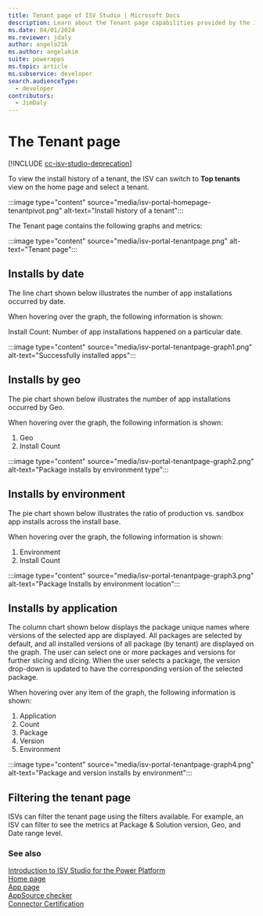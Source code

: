 ```yaml
---
title: Tenant page of ISV Studio | Microsoft Docs
description: Learn about the Tenant page capabilities provided by the ISV Studio portal.
ms.date: 04/01/2024
ms.reviewer: jdaly
author: angela21k
ms.author: angelakim
suite: powerapps
ms.topic: article
ms.subservice: developer
search.audienceType: 
  - developer
contributors: 
  - JimDaly
---
```


# The Tenant page

[!INCLUDE [cc-isv-studio-deprecation](includes/cc-isv-studio-deprecation.md)]

To view the install history of a tenant, the ISV can switch to **Top tenants** view on the home page and select a tenant.

:::image type="content" source="media/isv-portal-homepage-tenantpivot.png" alt-text="Install history of a tenant":::

The Tenant page contains the following graphs and metrics:

:::image type="content" source="media/isv-portal-tenantpage.png" alt-text="Tenant page":::

## Installs by date

The line chart shown below illustrates the number of app installations occurred by date. 

When hovering over the graph, the following information is shown:

Install Count: Number of app installations happened on a particular date.

:::image type="content" source="media/isv-portal-tenantpage-graph1.png" alt-text="Successfully installed apps":::

## Installs by geo

The pie chart shown below illustrates the number of app installations occurred by Geo.

When hovering over the graph, the following information is shown:

1. Geo
2. Install Count

:::image type="content" source="media/isv-portal-tenantpage-graph2.png" alt-text="Package installs by environment type":::

## Installs by environment

The pie chart shown below illustrates the ratio of production vs. sandbox app installs across the install base.

When hovering over the graph, the following information is shown:

1. Environment
2. Install Count

:::image type="content" source="media/isv-portal-tenantpage-graph3.png" alt-text="Package Installs by environment location":::

## Installs by application

The column chart shown below displays the package unique names where versions of the selected app are displayed. All packages are selected by default, and all installed versions of all package (by tenant) are displayed on the graph. The user can select one or more packages and versions for further slicing and dicing. When the user selects a package, the version drop-down is updated to have the corresponding version of the selected package.

When hovering over any item of the graph, the following information is shown:

1. Application
1. Count
1. Package
1. Version 
1. Environment

:::image type="content" source="media/isv-portal-tenantpage-graph4.png" alt-text="Package and version installs by environment":::

## Filtering the tenant page

ISVs can filter the tenant page using the filters available. For example, an ISV can filter to see the metrics at Package & Solution version, Geo, and Date range level.

### See also

[Introduction to ISV Studio for the Power Platform](index.md)  
[Home page](home.md)<br/> 
[App page](app.md)<br/> 
[AppSource checker](appsource-checker.md)<br/> 
[Connector Certification](connector-certification.md)
